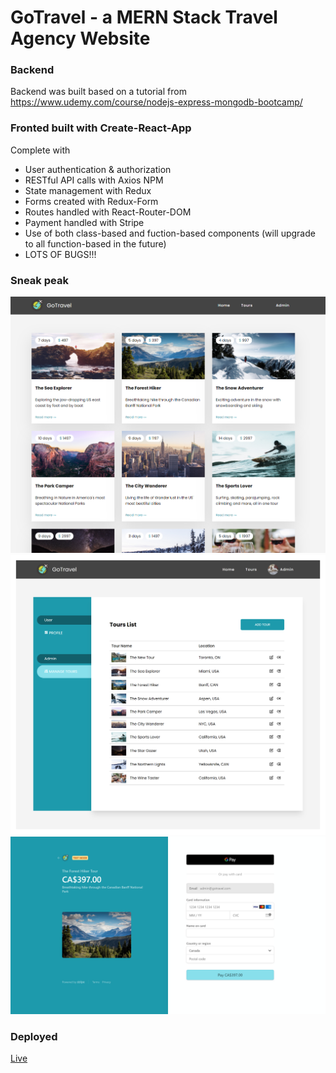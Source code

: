 # GoTravel - a MERN Stack Travel Agency Website

### Backend 

Backend was built based on a tutorial from https://www.udemy.com/course/nodejs-express-mongodb-bootcamp/


### Fronted built with Create-React-App

Complete with
  * User authentication & authorization
  * RESTful API calls with Axios NPM
  * State management with Redux
  * Forms created with Redux-Form
  * Routes handled with React-Router-DOM
  * Payment handled with Stripe
  * Use of both class-based and fuction-based components (will upgrade to all function-based in the future)
  * LOTS OF BUGS!!!

### Sneak peak
![Tours](./public/screenshots/tours.png)
![Admin Page](./public/screenshots/createtour.png)
![Stripe](./public/screenshots/stripe.png)

### Deployed 

[Live](https://go-travel-agency.herokuapp.com/)
